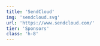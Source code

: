 ```yaml
---
title: 'SendCloud'
img: 'sendcloud.svg'
url: 'https://www.sendcloud.com/'
tier: 'Sponsors'
class: 'h-8'
---
```

